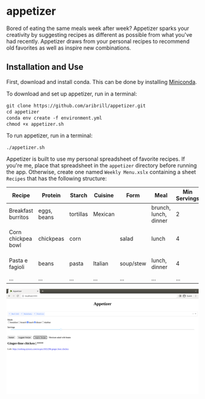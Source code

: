 # appetizer

Bored of eating the same meals week after week? Appetizer sparks your creativity by suggesting recipes as different as possible from what you've had recently. Appetizer draws from your personal recipes to recommend old favorites as well as inspire new combinations.

## Installation and Use
First, download and install conda. This can be done by installing [Miniconda](https://docs.conda.io/en/latest/miniconda.html).

To download and set up appetizer, run in a terminal:
```
git clone https://github.com/aribrill/appetizer.git
cd appetizer
conda env create -f environment.yml
chmod +x appetizer.sh
```

To run appetizer, run in a terminal:
```
./appetizer.sh
```

Appetizer is built to use my personal spreadsheet of favorite recipes. If you're me, place that spreadsheet in the `appetizer` directory before running the app. Otherwise, create one named `Weekly Menu.xslx` containing a sheet `Recipes` that has the following structure:

| Recipe | Protein | Starch | Cuisine | Form | Meal | Min Servings | Max Servings | Notes |
| --- | --- | --- | --- | --- | --- | --- | --- | --- |
| Breakfast burritos | eggs, beans | tortillas | Mexican | | brunch, lunch, dinner | 2 | 6 | |
| Corn chickpea bowl | chickpeas | corn | | salad | lunch | 4 | 4 | Link: https://www.bonappetit.com/recipe/corn-and-chickpea-bowl-with-miso-jalapeno-tahini |
| Pasta e fagioli | beans | pasta | Italian | soup/stew | lunch, dinner | 4 | 4 | Link: https://www.seriouseats.com/30-minute-pasta-and-kidney-bean-soup-pasta-e-fagioli-recipe |
| ... | ... | ... | ... | ... | ... | ... | ... | ... |

![Screenshot](screenshot.png)
